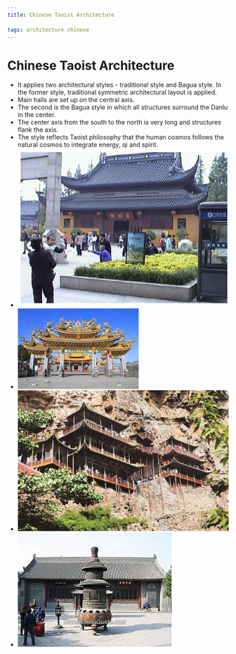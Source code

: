 ```yaml
---
title: Chinese Taoist Architecture

tags: architecture chinese 
---
```


# Chinese Taoist Architecture
- It applies two architectural styles - traditional style and Bagua style. In the former style, traditional symmetric architectural layout is applied.
- Main halls are set up on the central axis.
- The second is the Bagua style in which all structures surround the Danlu in the center.
- The center axis from the south to the north is very long and structures flank the axis.
- The style reflects Taoist philosophy that the human cosmos follows the natural cosmos to integrate energy, qi and spirit.
- ![](../assets/Pasted%20image%2020221006234551.png)
- ![](../assets/Pasted%20image%2020221007111707.png)
- ![](../assets/Pasted%20image%2020221007111716.png)
- ![](../assets/Pasted%20image%2020221007111800.png)
